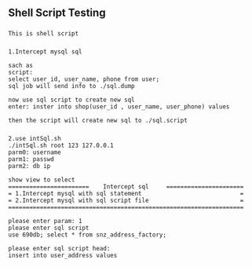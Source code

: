 Shell Script Testing
-----------------------------------

###
    This is shell script 

###
    1.Intercept mysql sql 

    sach as
    script:
    select user_id, user_name, phone from user;
    sql job will send info to ./sql.dump

    now use sql script to create new sql 
    enter: inster into shop(user_id , user_name, user_phone) values

    then the script will create new sql to ./sql.script

###
    2.use intSql.sh
    ./intSql.sh root 123 127.0.0.1
    parm0: username
    parm1: passwd
    parm2: db ip

    show view to select
    =======================    Intercept sql     ======================
    = 1.Intercept mysql with sql statement                            =
    = 2.Intercept mysql with sql script file                          =
    ===================================================================

    please enter param: 1
    please enter sql script
    use 690db; select * from snz_address_factory;
    
    please enter sql script head:
    insert into user_address values